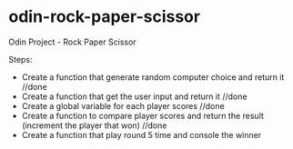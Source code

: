 # odin-rock-paper-scissor

Odin Project - Rock Paper Scissor

Steps:

- Create a function that generate random computer choice and return it //done
- Create a function that get the user input and return it //done
- Create a global variable for each player scores //done
- Create a function to compare player scores and return the result (increment the player that won) //done
- Create a function that play round 5 time and console the winner
